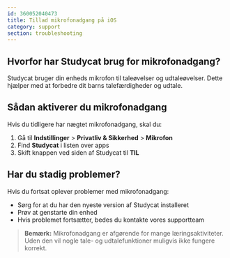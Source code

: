 ```yaml
---
id: 360052040473
title: Tillad mikrofonadgang på iOS
category: support
section: troubleshooting
---
```

## Hvorfor har Studycat brug for mikrofonadgang?

Studycat bruger din enheds mikrofon til taleøvelser og udtaleøvelser. Dette hjælper med at forbedre dit barns talefærdigheder og udtale.  

## Sådan aktiverer du mikrofonadgang

Hvis du tidligere har nægtet mikrofonadgang, skal du:  

1. Gå til **Indstillinger** > **Privatliv & Sikkerhed** > **Mikrofon**
2. Find **Studycat** i listen over apps
3. Skift knappen ved siden af Studycat til **TIL**

## Har du stadig problemer?

Hvis du fortsat oplever problemer med mikrofonadgang:

- Sørg for at du har den nyeste version af Studycat installeret
- Prøv at genstarte din enhed
- Hvis problemet fortsætter, bedes du kontakte vores supportteam

> **Bemærk:** Mikrofonadgang er afgørende for mange læringsaktiviteter. Uden den vil nogle tale- og udtalefunktioner muligvis ikke fungere korrekt.

